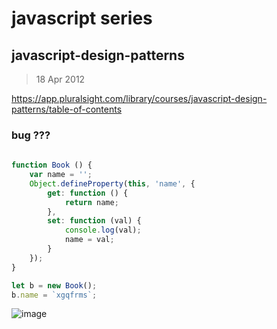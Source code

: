 # javascript series


## javascript-design-patterns

> 18 Apr 2012

https://app.pluralsight.com/library/courses/javascript-design-patterns/table-of-contents

### bug ???

```js
    
function Book () {
    var name = '';
    Object.defineProperty(this, 'name', {
        get: function () {
            return name;
        },
        set: function (val) {
            console.log(val);
            name = val;
        }
    });
}

let b = new Book();
b.name = `xgqfrms`;


```

![image](https://user-images.githubusercontent.com/18028768/32324362-18e98e24-c006-11e7-8b38-e19a8d03e679.png)

